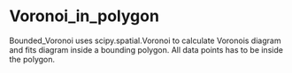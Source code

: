 # Voronoi_in_polygon
Bounded_Voronoi uses scipy.spatial.Voronoi to calculate Voronois diagram and fits diagram inside a bounding polygon. All data points has to be inside the polygon. 
